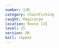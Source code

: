 ```yaml
---
number: 130
category: ChainFishing
caught: Magicarpe
location: Route 115
level: 25
version: OR
ball: repeat
---
```


